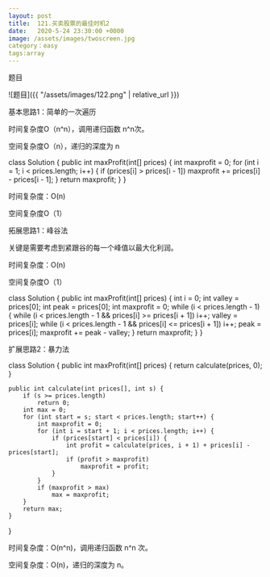 ```yaml
---
layout: post
title:  121.买卖股票的最佳时机2
date:   2020-5-24 23:30:00 +0000
image: /assets/images/twoscreen.jpg
category：easy
tags:array
---
```

题目

![题目]({{ "/assets/images/122.png" | relative_url }})


基本思路1：简单的一次遍历

时间复杂度O（n^n），调用递归函数 n^n次。

空间复杂度O（n），递归的深度为 n

class Solution {
    public int maxProfit(int[] prices) {
        int maxprofit = 0;
        for (int i = 1; i < prices.length; i++) {
            if (prices[i] > prices[i - 1])
                maxprofit += prices[i] - prices[i - 1];
        }
        return maxprofit;
    }
}

时间复杂度：O(n)

空间复杂度O（1）



拓展思路1：峰谷法

关键是需要考虑到紧跟谷的每一个峰值以最大化利润。

时间复杂度：O(n)

空间复杂度O（1）

class Solution {
    public int maxProfit(int[] prices) {
        int i = 0;
        int valley = prices[0];
        int peak = prices[0];
        int maxprofit = 0;
        while (i < prices.length - 1) {
            while (i < prices.length - 1 && prices[i] >= prices[i + 1])
                i++;
            valley = prices[i];
            while (i < prices.length - 1 && prices[i] <= prices[i + 1])
                i++;
            peak = prices[i];
            maxprofit += peak - valley;
        }
        return maxprofit;
    }
}



扩展思路2：暴力法

class Solution {
    public int maxProfit(int[] prices) {
        return calculate(prices, 0);
    }

    public int calculate(int prices[], int s) {
        if (s >= prices.length)
            return 0;
        int max = 0;
        for (int start = s; start < prices.length; start++) {
            int maxprofit = 0;
            for (int i = start + 1; i < prices.length; i++) {
                if (prices[start] < prices[i]) {
                    int profit = calculate(prices, i + 1) + prices[i] - prices[start];
                    if (profit > maxprofit)
                        maxprofit = profit;
                }
            }
            if (maxprofit > max)
                max = maxprofit;
        }
        return max;
    }
}

时间复杂度：O(n^n)，调用递归函数 n^n 次。

空间复杂度：O(n)，递归的深度为 n。